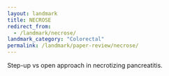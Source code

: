 ```yaml
---
layout: landmark
title: NECROSE
redirect_from:
  - /landmark/necrose/
landmark_category: "Colorectal"
permalink: /landmark/paper-review/necrose/
---
```


Step-up vs open approach in necrotizing pancreatitis.
